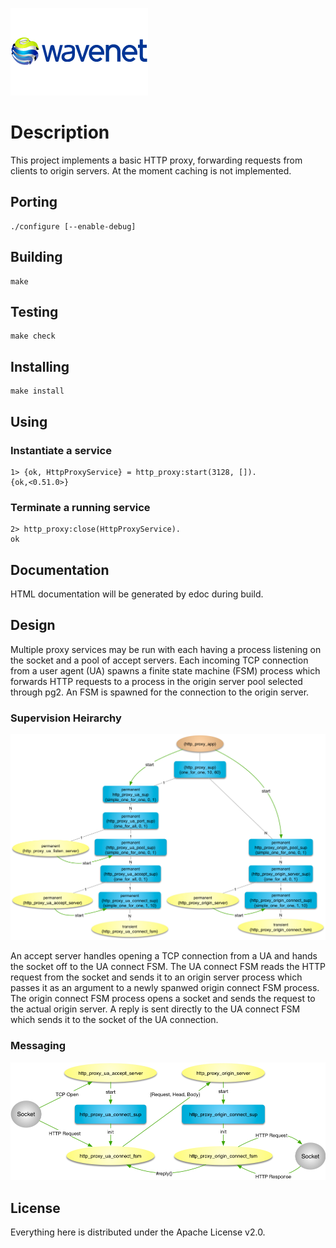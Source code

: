 ![logo](doc/wavenetlogo.png)
# Description
This project implements a basic HTTP proxy, forwarding requests from
clients to origin servers.  At the moment caching is not implemented.

## Porting
	./configure [--enable-debug]

## Building
	make

## Testing
	make check

## Installing
	make install

## Using

### Instantiate a service
	1> {ok, HttpProxyService} = http_proxy:start(3128, []).
	{ok,<0.51.0>}
### Terminate a running service
	2> http_proxy:close(HttpProxyService).
	ok

## Documentation
HTML documentation will be generated by edoc during build.

## Design
Multiple proxy services may be run with each having a process listening
on the socket and a pool of accept servers.  Each incoming TCP connection 
from a user agent (UA) spawns a finite state machine (FSM) process which
forwards HTTP requests to a process in the origin server pool selected
through pg2.  An FSM is spawned for the connection to the origin server. 

### Supervision Heirarchy
![supervision tree](doc/supervision.png)

An accept server handles opening a TCP connection from a UA and hands the
socket off to the UA connect FSM.  The UA connect FSM reads the HTTP
request from the socket and sends it to an origin server process which
passes it as an argument to a newly spanwed origin connect FSM process.
The origin connect FSM process opens a socket and sends the request to
the actual origin server. A reply is sent directly to the UA connect FSM
which sends it to the socket of the UA connection.

### Messaging
![messaging](doc/messaging.png)

## License
Everything here is distributed under the Apache License v2.0.


